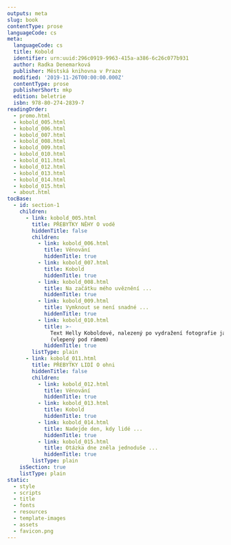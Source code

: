 ```yaml
---
outputs: meta
slug: book
contentType: prose
languageCode: cs
meta:
  languageCode: cs
  title: Kobold
  identifier: urn:uuid:296c0919-9963-415a-a386-6c26c077b931
  author: Radka Denemarková
  publisher: Městská knihovna v Praze
  modified: '2019-11-26T00:00:00.000Z'
  contentType: prose
  publisherShort: mkp
  edition: beletrie
  isbn: 978-80-274-2839-7
readingOrder:
  - promo.html
  - kobold_005.html
  - kobold_006.html
  - kobold_007.html
  - kobold_008.html
  - kobold_009.html
  - kobold_010.html
  - kobold_011.html
  - kobold_012.html
  - kobold_013.html
  - kobold_014.html
  - kobold_015.html
  - about.html
tocBase:
  - id: section-1
    children:
      - link: kobold_005.html
        title: PŘEBYTKY NĚHY O vodě
        hiddenTitle: false
        children:
          - link: kobold_006.html
            title: Věnování
            hiddenTitle: true
          - link: kobold_007.html
            title: Kobold
            hiddenTitle: true
          - link: kobold_008.html
            title: Na začátku mého uvěznění ...
            hiddenTitle: true
          - link: kobold_009.html
            title: Vymknout se není snadné ...
            hiddenTitle: true
          - link: kobold_010.html
            title: >-
              Text Helly Koboldové, nalezený po vydražení fotografie jachty Erin
              (vlepený pod rámem)
            hiddenTitle: true
        listType: plain
      - link: kobold_011.html
        title: PŘEBYTKY LIDÍ O ohni
        hiddenTitle: false
        children:
          - link: kobold_012.html
            title: Věnování
            hiddenTitle: true
          - link: kobold_013.html
            title: Kobold
            hiddenTitle: true
          - link: kobold_014.html
            title: Nadejde den, kdy lidé ...
            hiddenTitle: true
          - link: kobold_015.html
            title: Otázka dne zněla jednoduše ...
            hiddenTitle: true
        listType: plain
    isSection: true
    listType: plain
static:
  - style
  - scripts
  - title
  - fonts
  - resources
  - template-images
  - assets
  - favicon.png
---
```

